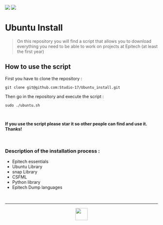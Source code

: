 <img src="https://img.shields.io/badge/Github-Studio--17-06DFF9"> <img src="https://img.shields.io/badge/Release-v1.0-32F906">

# Ubuntu Install

>On this repository you will find a script that allows you to download everything you need to be able to work on projects at Epitech (at least the first year)

## How to use the script

First you have to clone the repository :

```git clone git@github.com:Studio-17/Ubuntu_install.git```

Then go in the repository and execute the script :

```sudo ./ubuntu.sh```

<br>

**If you use the script please star it so other people can find and use it. Thanks!**

<br>

### Description of the installation process :

- Epitech essentials
- Ubuntu Library
- snap Library
- CSFML
- Python library
- Epitech Dump languages

<br>

---

<div align="center">

<a href="https://github.com/Studio-17" target="_blank"><img src="./voc17.gif" width="40"></a>

</div>
